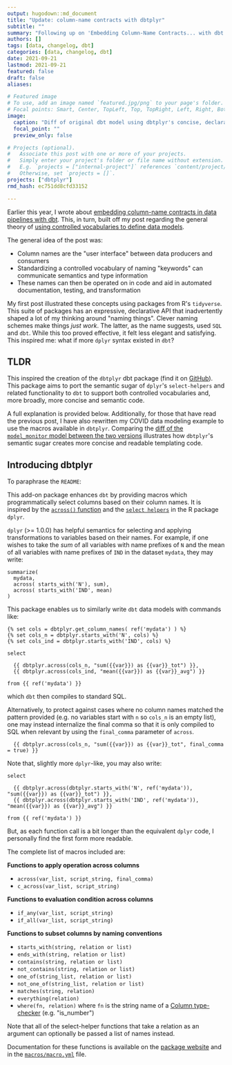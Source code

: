 ```yaml
---
output: hugodown::md_document
title: "Update: column-name contracts with dbtplyr"
subtitle: ""
summary: "Following up on 'Embedding Column-Name Contracts... with dbt' to demo my new dbtplyr package to further streamline the process"
authors: []
tags: [data, changelog, dbt]
categories: [data, changelog, dbt]
date: 2021-09-21
lastmod: 2021-09-21
featured: false
draft: false
aliases:

# Featured image
# To use, add an image named `featured.jpg/png` to your page's folder.
# Focal points: Smart, Center, TopLeft, Top, TopRight, Left, Right, BottomLeft, Bottom, BottomRight.
image:
  caption: "Diff of original dbt model using dbtplyr's concise, declarative macros"
  focal_point: ""
  preview_only: false

# Projects (optional).
#   Associate this post with one or more of your projects.
#   Simply enter your project's folder or file name without extension.
#   E.g. `projects = ["internal-project"]` references `content/project/deep-learning/index.md`.
#   Otherwise, set `projects = []`.
projects: ["dbtplyr"]
rmd_hash: ec751dd8cfd33152

---
```


Earlier this year, I wrote about [embedding column-name contracts in data pipelines with dbt](https://www.emilyriederer.com/post/convo-dbt/). This, in turn, built off my post regarding the general theory of [using controlled vocabularies to define data models](https://www.emilyriederer.com/post/column-name-contracts/).

The general idea of the post was:

-   Column names are the "user interface" between data producers and consumers
-   Standardizing a controlled vocabulary of naming "keywords" can communicate semantics and type information
-   These names can then be operated on in code and aid in automated documentation, testing, and transformation

My first post illustrated these concepts using packages from R's `tidyverse`. This suite of packages has an expressive, declarative API that inadvertently shaped a lot of my thinking around "naming things". Clever naming schemes make things *just work*. The latter, as the name suggests, used `SQL` and `dbt`. While this too proved effective, it felt less elegant and satisfying. This inspired me: what if more `dplyr` syntax existed in `dbt`?

## TLDR

This inspired the creation of the `dbtplyr` dbt package (find it on [GitHub](https://github.com/emilyriederer/dbtplyr)). This package aims to port the semantic sugar of `dplyr`'s `select-helpers` and related functionality to `dbt` to support both controlled vocabularies and, more broadly, more concise and semantic code.

A full explanation is provided below. Additionally, for those that have read the previous post, I have also rewritten my COVID data modeling example to use the macros available in `dbtplyr`. Comparing the [diff of the `model_monitor` model between the two versions](https://github.com/emilyriederer/dbt-convo-covid/pull/2/files) illustrates how `dbtplyr`'s semantic sugar creates more concise and readable templating code.

## Introducing dbtplyr

To paraphrase the `README`:

This add-on package enhances `dbt` by providing macros which programmatically select columns based on their column names. It is inspired by the [`across()` function](https://www.tidyverse.org/blog/2020/04/dplyr-1-0-0-colwise/) and the [`select helpers`](https://tidyselect.r-lib.org/reference/select_helpers.html) in the R package `dplyr`.

`dplyr` (&gt;= 1.0.0) has helpful semantics for selecting and applying transformations to variables based on their names. For example, if one wishes to take the *sum* of all variables with name prefixes of `N` and the mean of all variables with name prefixes of `IND` in the dataset `mydata`, they may write:

    summarize(
      mydata, 
      across( starts_with('N'), sum),
      across( starts_with('IND', mean)
    )

This package enables us to similarly write `dbt` data models with commands like:

    {% set cols = dbtplyr.get_column_names( ref('mydata') ) %}
    {% set cols_n = dbtplyr.starts_with('N', cols) %}
    {% set cols_ind = dbtplyr.starts_with('IND', cols) %}

    select

      {{ dbtplyr.across(cols_n, "sum({{var}}) as {{var}}_tot") }},
      {{ dbtplyr.across(cols_ind, "mean({{var}}) as {{var}}_avg") }}

    from {{ ref('mydata') }}

which `dbt` then compiles to standard SQL.

Alternatively, to protect against cases where no column names matched the pattern provided (e.g. no variables start with `n` so `cols_n` is an empty list), one may instead internalize the final comma so that it is only compiled to SQL when relevant by using the `final_comma` parameter of `across`.

      {{ dbtplyr.across(cols_n, "sum({{var}}) as {{var}}_tot", final_comma = true) }}

Note that, slightly more `dplyr`-like, you may also write:

    select

      {{ dbtplyr.across(dbtplyr.starts_with('N', ref('mydata')), "sum({{var}}) as {{var}}_tot") }},
      {{ dbtplyr.across(dbtplyr.starts_with('IND', ref('mydata')), "mean({{var}}) as {{var}}_avg") }}

    from {{ ref('mydata') }}

But, as each function call is a bit longer than the equivalent `dplyr` code, I personally find the first form more readable.

The complete list of macros included are:

**Functions to apply operation across columns**

-   `across(var_list, script_string, final_comma)`
-   `c_across(var_list, script_string)`

**Functions to evaluation condition across columns**

-   `if_any(var_list, script_string)`
-   `if_all(var_list, script_string)`

**Functions to subset columns by naming conventions**

-   `starts_with(string, relation or list)`
-   `ends_with(string, relation or list)`
-   `contains(string, relation or list)`
-   `not_contains(string, relation or list)`
-   `one_of(string_list, relation or list)`
-   `not_one_of(string_list, relation or list)`
-   `matches(string, relation)`
-   `everything(relation)`
-   `where(fn, relation)` where `fn` is the string name of a [Column type-checker](https://docs.getdbt.com/reference/dbt-classes/#column) (e.g. "is\_number")

Note that all of the select-helper functions that take a relation as an argument can optionally be passed a list of names instead.

Documentation for these functions is available on the [package website](https://emilyriederer.github.io/dbtplyr/) and in the [`macros/macro.yml`](https://github.com/emilyriederer/dbtplyr/blob/main/macros/macro.yml) file.

